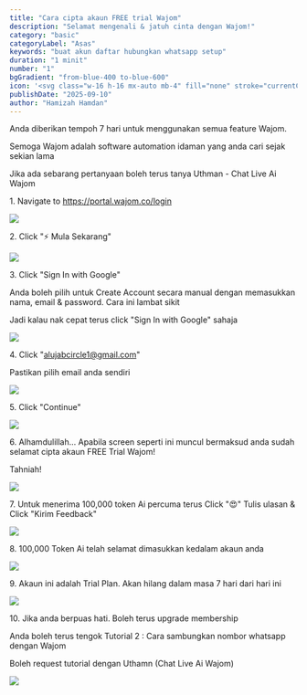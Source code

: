 ```yaml
---
title: "Cara cipta akaun FREE trial Wajom"
description: "Selamat mengenali & jatuh cinta dengan Wajom!"
category: "basic"
categoryLabel: "Asas"
keywords: "buat akun daftar hubungkan whatsapp setup"
duration: "1 minit"
number: "1"
bgGradient: "from-blue-400 to-blue-600"
icon: '<svg class="w-16 h-16 mx-auto mb-4" fill="none" stroke="currentColor" viewBox="0 0 24 24"><path stroke-linecap="round" stroke-linejoin="round" stroke-width="2" d="M16 7a4 4 0 11-8 0 4 4 0 018 0zM12 14a7 7 0 00-7 7h14a7 7 0 00-7-7z"></path></svg>'
publishDate: "2025-09-10"
author: "Hamizah Hamdan"
---
```


Anda diberikan tempoh 7 hari untuk menggunakan semua feature Wajom. 

Semoga Wajom adalah software automation idaman yang anda cari sejak sekian lama

Jika ada sebarang pertanyaan boleh terus tanya Uthman - Chat Live Ai Wajom


1\. Navigate to <https://portal.wajom.co/login>

![](https://ajeuwbhvhr.cloudimg.io/https://colony-recorder.s3.amazonaws.com/files/2025-09-08/f7d0696a-06ee-48c8-b002-8b96e7a473c1/ascreenshot.jpeg?tl_px=0,95&br_px=1351,851&force_format=jpeg&q=100&width=1120.0)


2\. Click "⚡ Mula Sekarang"

![](https://ajeuwbhvhr.cloudimg.io/https://colony-recorder.s3.amazonaws.com/files/2025-09-08/f7d0696a-06ee-48c8-b002-8b96e7a473c1/ascreenshot.jpeg?tl_px=0,191&br_px=1352,947&force_format=jpeg&q=100&width=1120.0&wat=1&wat_opacity=0.7&wat_gravity=northwest&wat_url=https://colony-recorder.s3.us-west-1.amazonaws.com/images/watermarks/FB923C_standard.png&wat_pad=849,435)


3\. Click "Sign In with Google"

Anda boleh pilih untuk Create Account secara manual dengan memasukkan nama, email & password. Cara ini lambat sikit

Jadi kalau nak cepat terus click "Sign In with Google" sahaja

![](https://ajeuwbhvhr.cloudimg.io/https://colony-recorder.s3.amazonaws.com/files/2025-09-08/af42f556-72a8-4ade-917a-f84d8a826b76/ascreenshot.jpeg?tl_px=0,0&br_px=1352,755&force_format=jpeg&q=100&width=1120.0&wat=1&wat_opacity=0.7&wat_gravity=northwest&wat_url=https://colony-recorder.s3.us-west-1.amazonaws.com/images/watermarks/FB923C_standard.png&wat_pad=583,119)


4\. Click "[alujabcircle1@gmail.com](mailto:alujabcircle1@gmail.com)"

Pastikan pilih email anda sendiri

![](https://ajeuwbhvhr.cloudimg.io/https://colony-recorder.s3.amazonaws.com/files/2025-09-08/4c7798cd-9de5-4ac1-a969-1a7805cb3c84/ascreenshot.jpeg?tl_px=0,40&br_px=1352,795&force_format=jpeg&q=100&width=1120.0&wat=1&wat_opacity=0.7&wat_gravity=northwest&wat_url=https://colony-recorder.s3.us-west-1.amazonaws.com/images/watermarks/FB923C_standard.png&wat_pad=724,277)


5\. Click "Continue"

![](https://ajeuwbhvhr.cloudimg.io/https://colony-recorder.s3.amazonaws.com/files/2025-09-08/97bb99f3-f12d-4c38-8627-7eae3ea5407d/ascreenshot.jpeg?tl_px=0,191&br_px=1352,947&force_format=jpeg&q=100&width=1120.0&wat=1&wat_opacity=0.7&wat_gravity=northwest&wat_url=https://colony-recorder.s3.us-west-1.amazonaws.com/images/watermarks/FB923C_standard.png&wat_pad=957,401)


6\. Alhamdulillah... Apabila screen seperti ini muncul bermaksud anda sudah selamat cipta akaun FREE Trial Wajom!

Tahniah!

![](https://ajeuwbhvhr.cloudimg.io/https://colony-recorder.s3.amazonaws.com/files/2025-09-08/1ccac91d-1832-411a-a693-4c304cd93b57/ascreenshot.jpeg?tl_px=0,187&br_px=1351,942&force_format=jpeg&q=100&width=1120.0&wat=1&wat_opacity=0.7&wat_gravity=northwest&wat_url=https://colony-recorder.s3.us-west-1.amazonaws.com/images/watermarks/FB923C_standard.png&wat_pad=506,277)


7\. Untuk menerima 100,000 token Ai percuma terus Click "😍" Tulis ulasan & Click "Kirim Feedback"

![](https://ajeuwbhvhr.cloudimg.io/https://colony-recorder.s3.amazonaws.com/files/2025-09-08/6d718d15-3cda-43e1-8aed-7c76c57c1cad/ascreenshot.jpeg?tl_px=0,67&br_px=1352,822&force_format=jpeg&q=100&width=1120.0&wat=1&wat_opacity=0.7&wat_gravity=northwest&wat_url=https://colony-recorder.s3.us-west-1.amazonaws.com/images/watermarks/FB923C_standard.png&wat_pad=666,277)


8\. 100,000 Token Ai telah selamat dimasukkan kedalam akaun anda

![](https://ajeuwbhvhr.cloudimg.io/https://colony-recorder.s3.amazonaws.com/files/2025-09-08/d9df43de-43c2-4eca-ba64-3d0761b154a8/ascreenshot.jpeg?tl_px=0,0&br_px=1352,755&force_format=jpeg&q=100&width=1120.0&wat=1&wat_opacity=0.7&wat_gravity=northwest&wat_url=https://colony-recorder.s3.us-west-1.amazonaws.com/images/watermarks/FB923C_standard.png&wat_pad=675,26)


9\. Akaun ini adalah Trial Plan. Akan hilang dalam masa 7 hari dari hari ini

![](https://ajeuwbhvhr.cloudimg.io/https://colony-recorder.s3.amazonaws.com/files/2025-09-08/0bae4ade-5e25-483d-9ef8-2f4536816d59/ascreenshot.jpeg?tl_px=0,191&br_px=1351,947&force_format=jpeg&q=100&width=1120.0&wat=1&wat_opacity=0.7&wat_gravity=northwest&wat_url=https://colony-recorder.s3.us-west-1.amazonaws.com/images/watermarks/FB923C_standard.png&wat_pad=268,308)


10\. Jika anda berpuas hati. Boleh terus upgrade membership

Anda boleh terus tengok Tutorial 2 : Cara sambungkan nombor whatsapp dengan Wajom

Boleh request tutorial dengan Uthamn (Chat Live Ai Wajom)

![](https://ajeuwbhvhr.cloudimg.io/https://colony-recorder.s3.amazonaws.com/files/2025-09-08/f1943f92-a11e-4e6d-a005-f10bb25afa84/user_cropped_screenshot.webp?tl_px=0,95&br_px=1352,851&force_format=jpeg&q=100&width=1120.0)